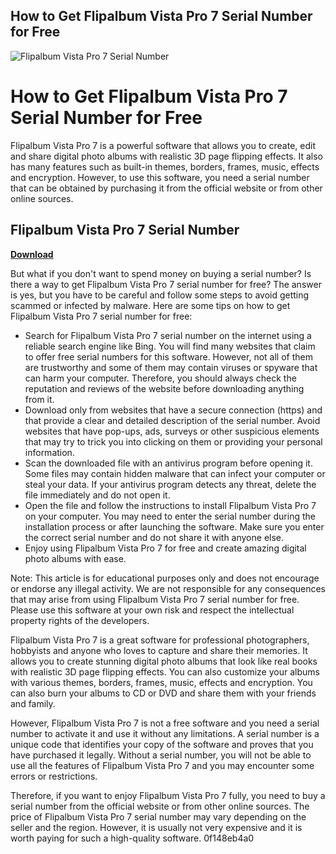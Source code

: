 ## How to Get Flipalbum Vista Pro 7 Serial Number for Free

 
![Flipalbum Vista Pro 7 Serial Number](https://encrypted-tbn1.gstatic.com/images?q=tbn:ANd9GcRVcub6eKyjU229f0O1cIUskKBOvvXmVX4BR9Px5aHdcVWk-q7dSZ1msp0W)

 
# How to Get Flipalbum Vista Pro 7 Serial Number for Free
 
Flipalbum Vista Pro 7 is a powerful software that allows you to create, edit and share digital photo albums with realistic 3D page flipping effects. It also has many features such as built-in themes, borders, frames, music, effects and encryption. However, to use this software, you need a serial number that can be obtained by purchasing it from the official website or from other online sources.
 
## Flipalbum Vista Pro 7 Serial Number


[**Download**](https://www.google.com/url?q=https%3A%2F%2Fgeags.com%2F2tL7bu&sa=D&sntz=1&usg=AOvVaw1y0zgU-CcbyH9S_UXkh9Ke)

 
But what if you don't want to spend money on buying a serial number? Is there a way to get Flipalbum Vista Pro 7 serial number for free? The answer is yes, but you have to be careful and follow some steps to avoid getting scammed or infected by malware. Here are some tips on how to get Flipalbum Vista Pro 7 serial number for free:
 
- Search for Flipalbum Vista Pro 7 serial number on the internet using a reliable search engine like Bing. You will find many websites that claim to offer free serial numbers for this software. However, not all of them are trustworthy and some of them may contain viruses or spyware that can harm your computer. Therefore, you should always check the reputation and reviews of the website before downloading anything from it.
- Download only from websites that have a secure connection (https) and that provide a clear and detailed description of the serial number. Avoid websites that have pop-ups, ads, surveys or other suspicious elements that may try to trick you into clicking on them or providing your personal information.
- Scan the downloaded file with an antivirus program before opening it. Some files may contain hidden malware that can infect your computer or steal your data. If your antivirus program detects any threat, delete the file immediately and do not open it.
- Open the file and follow the instructions to install Flipalbum Vista Pro 7 on your computer. You may need to enter the serial number during the installation process or after launching the software. Make sure you enter the correct serial number and do not share it with anyone else.
- Enjoy using Flipalbum Vista Pro 7 for free and create amazing digital photo albums with ease.

Note: This article is for educational purposes only and does not encourage or endorse any illegal activity. We are not responsible for any consequences that may arise from using Flipalbum Vista Pro 7 serial number for free. Please use this software at your own risk and respect the intellectual property rights of the developers.
  
Flipalbum Vista Pro 7 is a great software for professional photographers, hobbyists and anyone who loves to capture and share their memories. It allows you to create stunning digital photo albums that look like real books with realistic 3D page flipping effects. You can also customize your albums with various themes, borders, frames, music, effects and encryption. You can also burn your albums to CD or DVD and share them with your friends and family.
 
However, Flipalbum Vista Pro 7 is not a free software and you need a serial number to activate it and use it without any limitations. A serial number is a unique code that identifies your copy of the software and proves that you have purchased it legally. Without a serial number, you will not be able to use all the features of Flipalbum Vista Pro 7 and you may encounter some errors or restrictions.
 
Therefore, if you want to enjoy Flipalbum Vista Pro 7 fully, you need to buy a serial number from the official website or from other online sources. The price of Flipalbum Vista Pro 7 serial number may vary depending on the seller and the region. However, it is usually not very expensive and it is worth paying for such a high-quality software.
 0f148eb4a0
